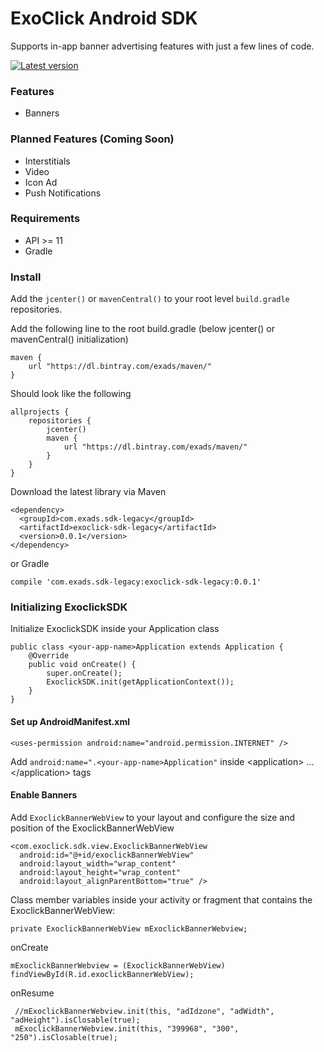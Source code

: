 # ExoClick Android SDK

Supports in-app banner advertising features with just a few lines of code.

[![Latest version](https://img.shields.io/badge/Latest%20version-v0.0.1-blue.svg)](https://bintray.com/exads/maven/exoclick-sdk-legacy/)


### Features
 * Banners

### Planned Features (Coming Soon)
 * Interstitials
 * Video
 * Icon Ad
 * Push Notifications

### Requirements

* API >= 11
* Gradle

### Install

Add the ``jcenter()`` or ``mavenCentral()`` to your root level ``build.gradle`` repositories.

Add the following line to the root build.gradle (below jcenter() or mavenCentral() initialization)
```
maven {
    url "https://dl.bintray.com/exads/maven/"
}
```
Should look like the following
```
allprojects {
    repositories {
        jcenter()
        maven {
            url "https://dl.bintray.com/exads/maven/"
        }
    }
}
```
Download the latest library via Maven

```
<dependency>
  <groupId>com.exads.sdk-legacy</groupId>
  <artifactId>exoclick-sdk-legacy</artifactId>
  <version>0.0.1</version>
</dependency>
```

or Gradle

```
compile 'com.exads.sdk-legacy:exoclick-sdk-legacy:0.0.1'
```

### Initializing ExoclickSDK
Initialize ExoclickSDK inside your Application class
```
public class <your-app-name>Application extends Application {
    @Override
    public void onCreate() {
        super.onCreate();
        ExoclickSDK.init(getApplicationContext());
    }
}
```
#### Set up AndroidManifest.xml
```
<uses-permission android:name="android.permission.INTERNET" />
```
Add ``android:name=".<your-app-name>Application"`` inside &lt;application&gt; ... &lt;/application&gt; tags

#### Enable Banners
Add ``ExoclickBannerWebView`` to your layout and configure the size and position of the ExoclickBannerWebView

```
<com.exoclick.sdk.view.ExoclickBannerWebView
  android:id="@+id/exoclickBannerWebView"
  android:layout_width="wrap_content"
  android:layout_height="wrap_content"
  android:layout_alignParentBottom="true" />
```

Class member variables inside your activity or fragment that contains the ExoclickBannerWebView:
```
private ExoclickBannerWebView mExoclickBannerWebview;
```
onCreate
```
mExoclickBannerWebview = (ExoclickBannerWebView) findViewById(R.id.exoclickBannerWebView);
```
onResume
```
 //mExoclickBannerWebview.init(this, "adIdzone", "adWidth", "adHeight").isClosable(true);
 mExoclickBannerWebview.init(this, "399968", "300", "250").isClosable(true);
```
